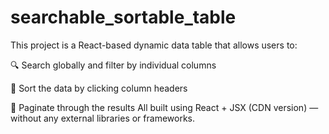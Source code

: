 # searchable_sortable_table

This project is a React-based dynamic data table that allows users to:  

🔍 Search globally and filter by individual columns  

🔁 Sort the data by clicking column headers  

📄 Paginate through the results All built using React + JSX (CDN version) — without any external libraries or frameworks.
